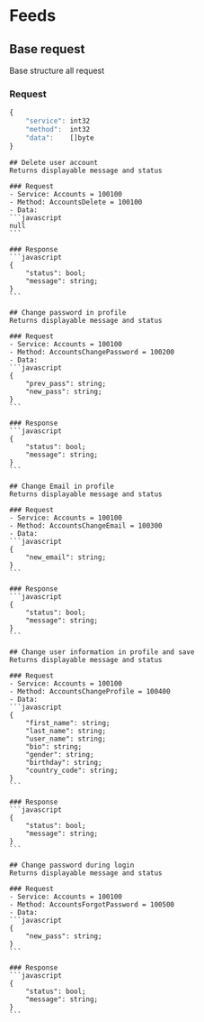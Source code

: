 # Feeds

## Base request 
Base structure all request
### Request
```javascript
{
	"service": int32
	"method":  int32
	"data":    []byte
}
```

``````````````
## Delete user account
Returns displayable message and status 

### Request
- Service: Accounts = 100100
- Method: AccountsDelete = 100100
- Data: 
```javascript
null
```

### Response
```javascript
{
    "status": bool;
  	"message": string;
}
```
``````````````

``````````````
## Change password in profile
Returns displayable message and status 

### Request
- Service: Accounts = 100100
- Method: AccountsChangePassword = 100200
- Data: 
```javascript
{
	"prev_pass": string;
  	"new_pass": string;
}
```

### Response
```javascript
{
    "status": bool;
  	"message": string;
}
```
``````````````

``````````````
## Change Email in profile
Returns displayable message and status 

### Request
- Service: Accounts = 100100
- Method: AccountsChangeEmail = 100300
- Data: 
```javascript
{
	"new_email": string;
}
```

### Response
```javascript
{
    "status": bool;
  	"message": string;
}
```
``````````````

``````````````
## Change user information in profile and save
Returns displayable message and status 

### Request
- Service: Accounts = 100100
- Method: AccountsChangeProfile = 100400
- Data: 
```javascript
{
	"first_name": string;
	"last_name": string;
	"user_name": string;
	"bio": string;
	"gender": string;
	"birthday": string;
	"country_code": string;
}
```

### Response
```javascript
{
    "status": bool;
  	"message": string;
}
```
``````````````

``````````````
## Change password during login
Returns displayable message and status 

### Request
- Service: Accounts = 100100
- Method: AccountsForgotPassword = 100500
- Data: 
```javascript
{
	"new_pass": string;
}
```

### Response
```javascript
{
    "status": bool;
  	"message": string;
}
```
``````````````



